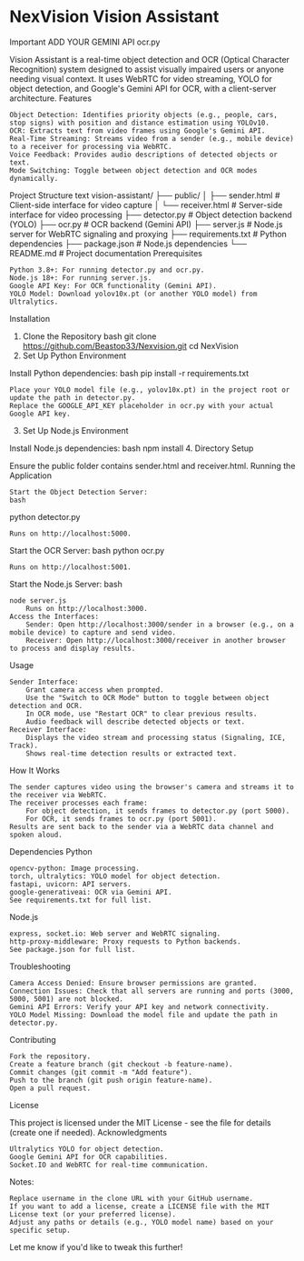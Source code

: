 # NexVision Vision Assistant

Important ADD YOUR GEMINI API ocr.py

Vision Assistant is a real-time object detection and OCR (Optical Character Recognition) system designed to assist visually impaired users or anyone needing visual context. It uses WebRTC for video streaming, YOLO for object detection, and Google's Gemini API for OCR, with a client-server architecture.
Features

    Object Detection: Identifies priority objects (e.g., people, cars, stop signs) with position and distance estimation using YOLOv10.
    OCR: Extracts text from video frames using Google's Gemini API.
    Real-Time Streaming: Streams video from a sender (e.g., mobile device) to a receiver for processing via WebRTC.
    Voice Feedback: Provides audio descriptions of detected objects or text.
    Mode Switching: Toggle between object detection and OCR modes dynamically.

Project Structure
text
vision-assistant/
├── public/
│   ├── sender.html      # Client-side interface for video capture
│   └── receiver.html    # Server-side interface for video processing
├── detector.py          # Object detection backend (YOLO)
├── ocr.py               # OCR backend (Gemini API)
├── server.js            # Node.js server for WebRTC signaling and proxying
├── requirements.txt     # Python dependencies
├── package.json         # Node.js dependencies
└── README.md            # Project documentation
Prerequisites

    Python 3.8+: For running detector.py and ocr.py.
    Node.js 18+: For running server.js.
    Google API Key: For OCR functionality (Gemini API).
    YOLO Model: Download yolov10x.pt (or another YOLO model) from Ultralytics.

Installation
1. Clone the Repository
bash
git clone https://github.com/Beastop33/Nexvision.git
cd NexVision
2. Set Up Python Environment

Install Python dependencies:
bash
pip install -r requirements.txt

    Place your YOLO model file (e.g., yolov10x.pt) in the project root or update the path in detector.py.
    Replace the GOOGLE_API_KEY placeholder in ocr.py with your actual Google API key.

3. Set Up Node.js Environment

Install Node.js dependencies:
bash
npm install
4. Directory Setup

Ensure the public folder contains sender.html and receiver.html.
Running the Application

    Start the Object Detection Server:
    bash

python detector.py

    Runs on http://localhost:5000.

Start the OCR Server:
bash
python ocr.py

    Runs on http://localhost:5001.

Start the Node.js Server:
bash

    node server.js
        Runs on http://localhost:3000.
    Access the Interfaces:
        Sender: Open http://localhost:3000/sender in a browser (e.g., on a mobile device) to capture and send video.
        Receiver: Open http://localhost:3000/receiver in another browser to process and display results.

Usage

    Sender Interface:
        Grant camera access when prompted.
        Use the "Switch to OCR Mode" button to toggle between object detection and OCR.
        In OCR mode, use "Restart OCR" to clear previous results.
        Audio feedback will describe detected objects or text.
    Receiver Interface:
        Displays the video stream and processing status (Signaling, ICE, Track).
        Shows real-time detection results or extracted text.

How It Works

    The sender captures video using the browser's camera and streams it to the receiver via WebRTC.
    The receiver processes each frame:
        For object detection, it sends frames to detector.py (port 5000).
        For OCR, it sends frames to ocr.py (port 5001).
    Results are sent back to the sender via a WebRTC data channel and spoken aloud.

Dependencies
Python

    opencv-python: Image processing.
    torch, ultralytics: YOLO model for object detection.
    fastapi, uvicorn: API servers.
    google-generativeai: OCR via Gemini API.
    See requirements.txt for full list.

Node.js

    express, socket.io: Web server and WebRTC signaling.
    http-proxy-middleware: Proxy requests to Python backends.
    See package.json for full list.

Troubleshooting

    Camera Access Denied: Ensure browser permissions are granted.
    Connection Issues: Check that all servers are running and ports (3000, 5000, 5001) are not blocked.
    Gemini API Errors: Verify your API key and network connectivity.
    YOLO Model Missing: Download the model file and update the path in detector.py.

Contributing

    Fork the repository.
    Create a feature branch (git checkout -b feature-name).
    Commit changes (git commit -m "Add feature").
    Push to the branch (git push origin feature-name).
    Open a pull request.

License

This project is licensed under the MIT License - see the  file for details (create one if needed).
Acknowledgments

    Ultralytics YOLO for object detection.
    Google Gemini API for OCR capabilities.
    Socket.IO and WebRTC for real-time communication.

Notes:

    Replace username in the clone URL with your GitHub username.
    If you want to add a license, create a LICENSE file with the MIT License text (or your preferred license).
    Adjust any paths or details (e.g., YOLO model name) based on your specific setup.

Let me know if you'd like to tweak this further!
